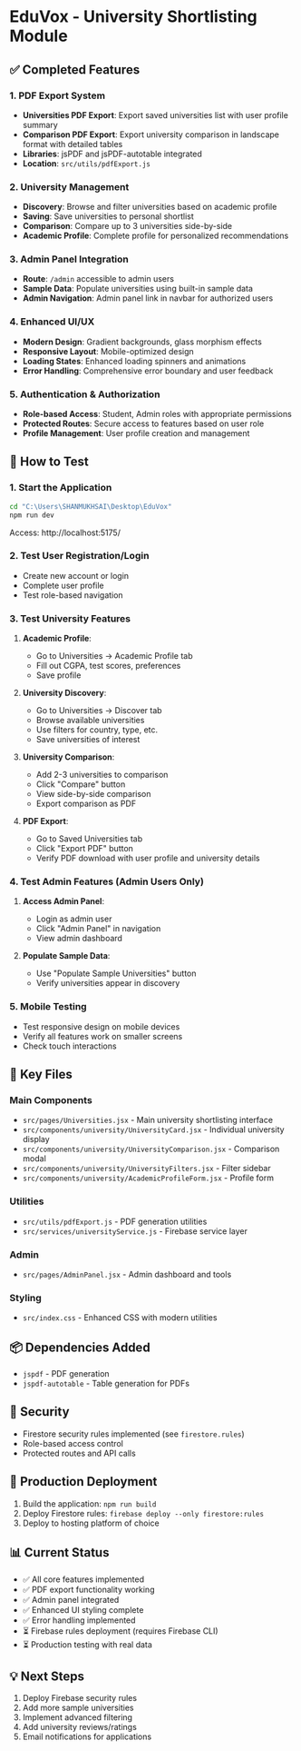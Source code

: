 # EduVox - University Shortlisting Module

## ✅ Completed Features

### 1. PDF Export System
- **Universities PDF Export**: Export saved universities list with user profile summary
- **Comparison PDF Export**: Export university comparison in landscape format with detailed tables
- **Libraries**: jsPDF and jsPDF-autotable integrated
- **Location**: `src/utils/pdfExport.js`

### 2. University Management
- **Discovery**: Browse and filter universities based on academic profile
- **Saving**: Save universities to personal shortlist
- **Comparison**: Compare up to 3 universities side-by-side
- **Academic Profile**: Complete profile for personalized recommendations

### 3. Admin Panel Integration
- **Route**: `/admin` accessible to admin users
- **Sample Data**: Populate universities using built-in sample data
- **Admin Navigation**: Admin panel link in navbar for authorized users

### 4. Enhanced UI/UX
- **Modern Design**: Gradient backgrounds, glass morphism effects
- **Responsive Layout**: Mobile-optimized design
- **Loading States**: Enhanced loading spinners and animations
- **Error Handling**: Comprehensive error boundary and user feedback

### 5. Authentication & Authorization
- **Role-based Access**: Student, Admin roles with appropriate permissions
- **Protected Routes**: Secure access to features based on user role
- **Profile Management**: User profile creation and management

## 🎯 How to Test

### 1. Start the Application
```bash
cd "C:\Users\SHANMUKHSAI\Desktop\EduVox"
npm run dev
```
Access: http://localhost:5175/

### 2. Test User Registration/Login
- Create new account or login
- Complete user profile
- Test role-based navigation

### 3. Test University Features
1. **Academic Profile**:
   - Go to Universities → Academic Profile tab
   - Fill out CGPA, test scores, preferences
   - Save profile

2. **University Discovery**:
   - Go to Universities → Discover tab
   - Browse available universities
   - Use filters for country, type, etc.
   - Save universities of interest

3. **University Comparison**:
   - Add 2-3 universities to comparison
   - Click "Compare" button
   - View side-by-side comparison
   - Export comparison as PDF

4. **PDF Export**:
   - Go to Saved Universities tab
   - Click "Export PDF" button
   - Verify PDF download with user profile and university details

### 4. Test Admin Features (Admin Users Only)
1. **Access Admin Panel**:
   - Login as admin user
   - Click "Admin Panel" in navigation
   - View admin dashboard

2. **Populate Sample Data**:
   - Use "Populate Sample Universities" button
   - Verify universities appear in discovery

### 5. Mobile Testing
- Test responsive design on mobile devices
- Verify all features work on smaller screens
- Check touch interactions

## 🔧 Key Files

### Main Components
- `src/pages/Universities.jsx` - Main university shortlisting interface
- `src/components/university/UniversityCard.jsx` - Individual university display
- `src/components/university/UniversityComparison.jsx` - Comparison modal
- `src/components/university/UniversityFilters.jsx` - Filter sidebar
- `src/components/university/AcademicProfileForm.jsx` - Profile form

### Utilities
- `src/utils/pdfExport.js` - PDF generation utilities
- `src/services/universityService.js` - Firebase service layer

### Admin
- `src/pages/AdminPanel.jsx` - Admin dashboard and tools

### Styling
- `src/index.css` - Enhanced CSS with modern utilities

## 📦 Dependencies Added
- `jspdf` - PDF generation
- `jspdf-autotable` - Table generation for PDFs

## 🔐 Security
- Firestore security rules implemented (see `firestore.rules`)
- Role-based access control
- Protected routes and API calls

## 🚀 Production Deployment
1. Build the application: `npm run build`
2. Deploy Firestore rules: `firebase deploy --only firestore:rules`
3. Deploy to hosting platform of choice

## 📊 Current Status
- ✅ All core features implemented
- ✅ PDF export functionality working
- ✅ Admin panel integrated
- ✅ Enhanced UI styling complete
- ✅ Error handling implemented
- ⏳ Firebase rules deployment (requires Firebase CLI)
- ⏳ Production testing with real data

## 💡 Next Steps
1. Deploy Firebase security rules
2. Add more sample universities
3. Implement advanced filtering
4. Add university reviews/ratings
5. Email notifications for applications
